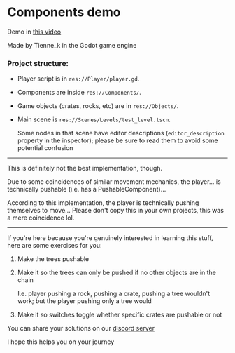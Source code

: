 # Components demo

Demo in [this video](https://youtu.be/ldxDJpRPCMI)

Made by Tienne_k in the Godot game engine


### Project structure:
- Player script is in `res://Player/player.gd`.
- Components are inside `res://Components/`.
- Game objects (crates, rocks, etc) are in `res://Objects/`.
- Main scene is `res://Scenes/Levels/test_level.tscn`.

    Some nodes in that scene have editor descriptions (`editor_description` property in the inspector); please be sure to read them to avoid some potential confusion

---

This is definitely not the best implementation, though.

Due to some coincidences of similar movement mechanics, the player... is technically pushable (i.e. has a PushableComponent)...

According to this implementation, the player is technically pushing themselves to move... Please don't copy this in your own projects, this was a mere coincidence lol.

---

If you're here because you're genuinely interested in learning this stuff, here are some exercises for you:

1. Make the trees pushable
2. Make it so the trees can only be pushed if no other objects are in the chain

    I.e. player pushing a rock, pushing a crate, pushing a tree wouldn't work; but the player pushing only a tree would

3. Make it so switches toggle whether specific crates are pushable or not

You can share your solutions on our [discord server](https://discord.gg/VTvG7ZQNdQ)

I hope this helps you on your journey

